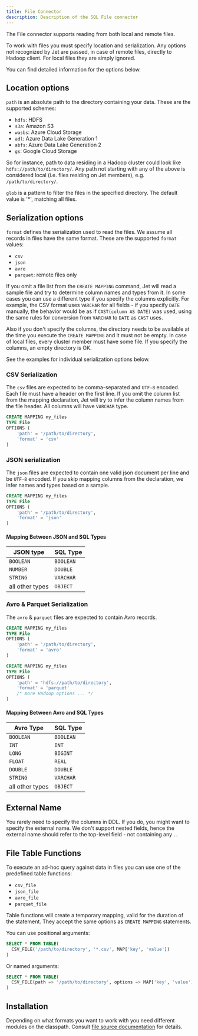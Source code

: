 ```yaml
---
title: File Connector
description: Description of the SQL File connector
---
```


The File connector supports reading from both local and remote files.

To work with files you must specify location and serialization.
Any options not recognized by Jet are passed, in case of remote files,
directly to Hadoop client. For local files they are simply ignored.

You can find detailed information for the options below.

## Location options

`path` is an absolute path to the directory containing your data. These
are the supported schemes:

* `hdfs`: HDFS
* `s3a`: Amazon S3
* `wasbs`: Azure Cloud Storage
* `adl`: Azure Data Lake Generation 1
* `abfs`: Azure Data Lake Generation 2
* `gs`: Google Cloud Storage

So for instance, path to data residing in a Hadoop cluster could look
like `hdfs://path/to/directory/`. Any path not starting with any of the
above is considered local (i.e. files residing on Jet members), e.g.
`/path/to/directory/`.

`glob` is a pattern to filter the files in the specified directory.
The default value is '*', matching all files.

## Serialization options

`format` defines the serialization used to read the files. We assume all
records in files have the same format. These are the supported `format`
values:

* `csv`
* `json`
* `avro`
* `parquet`: remote files only

If you omit a file list from the `CREATE MAPPING` command, Jet will read
a sample file and try to determine column names and types from it. In
some cases you can use a different type if you specify the columns
explicitly. For example, the CSV format uses `VARCHAR` for all fields -
if you specify `DATE` manually, the behavior would be as if `CAST(column
AS DATE)` was used, using the same rules for conversion from `VARCHAR`
to `DATE` as `CAST` uses.

Also if you don't specify the columns, the directory needs to be
available at the time you execute the `CREATE MAPPING` and it must not
be empty. In case of local files, every cluster member must have some
file. If you specify the columns, an empty directory is OK.

See the examples for individual serialization options below.

### CSV Serialization

The `csv` files are expected to be comma-separated and `UTF-8` encoded.
Each file must have a header on the first line. If you omit the column
list from the mapping declaration, Jet will try to infer the column
names from the file header. All columns will have `VARCHAR` type.

```sql
CREATE MAPPING my_files
TYPE File
OPTIONS (
    'path' = '/path/to/directory',
    'format' = 'csv'
)
```

### JSON serialization

The `json` files are expected to contain one valid json document per
line and be `UTF-8` encoded. If you skip mapping columns from the
declaration, we infer names and types based on a sample.

```sql
CREATE MAPPING my_files
TYPE File
OPTIONS (
    'path' = '/path/to/directory',
    'format' = 'json'
)
```

#### Mapping Between JSON and SQL Types

| JSON type | SQL Type  |
| - | - |
| `BOOLEAN` | `BOOLEAN` |
| `NUMBER` | `DOUBLE` |
| `STRING` | `VARCHAR` |
| all other types | `OBJECT` |

### Avro & Parquet Serialization

The `avro` & `parquet` files are expected to contain Avro records.

```sql
CREATE MAPPING my_files
TYPE File
OPTIONS (
    'path' = '/path/to/directory',
    'format' = 'avro'
)
```

```sql
CREATE MAPPING my_files
TYPE File
OPTIONS (
    'path' = 'hdfs://path/to/directory',
    'format' = 'parquet'
    /* more Hadoop options ... */
)
```

#### Mapping Between Avro and SQL Types

| Avro Type | SQL Type |
| - | - |
| `BOOLEAN` | `BOOLEAN` |
| `INT` | `INT` |
| `LONG` | `BIGINT` |
| `FLOAT` | `REAL` |
| `DOUBLE` | `DOUBLE` |
| `STRING` | `VARCHAR` |
| all other types | `OBJECT` |

## External Name

You rarely need to specify the columns in DDL. If you do, you might want
to specify the external name. We don't support nested fields, hence the
external name should refer to the top-level field - not containing any
`.`.

## File Table Functions

To execute an ad-hoc query against data in files you can use one of the
predefined table functions:

* `csv_file`
* `json_file`
* `avro_file`
* `parquet_file`

Table functions will create a temporary mapping, valid for the duration
of the statement. They accept the same options as `CREATE MAPPING`
statements.

You can use positional arguments:

```sql
SELECT * FROM TABLE(
  CSV_FILE('/path/to/directory', '*.csv', MAP['key', 'value'])
)
```

Or named arguments:

```sql
SELECT * FROM TABLE(
  CSV_FILE(path => '/path/to/directory', options => MAP['key', 'value'])
)
```

## Installation

Depending on what formats you want to work with you need different
modules on the classpath. Consult [file source documentation](
../api/sources-sinks#the-format) for details.
